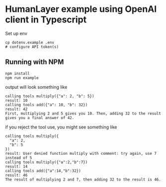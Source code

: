 # HumanLayer example using OpenAI client in Typescript

Set up env

```
cp dotenv.example .env
# configure API token(s)
```

## Running with NPM

```
npm install
npm run example

```

output will look something like

```
calling tools multiply({"a": 2, "b": 5})
result: 10
calling tools add({"a": 10, "b": 32})
result: 42
First, multiplying 2 and 5 gives you 10. Then, adding 32 to the result gives you a final answer of 42.
```

if you reject the tool use, you might see something like

```
calling tools multiply({
  "a": 2,
  "b": 5
})
result: User denied function multiply with comment: try again, use 7 instead of 5
calling tools multiply({"a":2,"b":7})
result: 14
calling tools add({"a":14,"b":32})
result: 46
The result of multiplying 2 and 7, then adding 32 to the result is 46.
```
